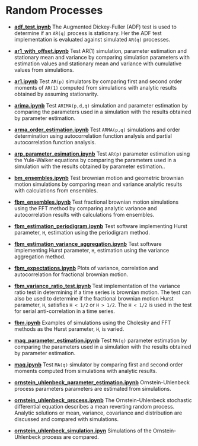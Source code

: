 # Random Processes

* **[adf_test.ipynb](http://localhost:8888/lab/tree/notebooks/random_processes/adf_test.ipynb)** The Augmented Dickey-Fuller (ADF) test is used to determine if an `AR(q)` process is stationary. Her the ADF test implementation is evaluated against simulated `AR(q)` processes.

* **[ar1_with_offset.ipynb](http://localhost:8888/lab/tree/notebooks/random_processes/ar1_with_offset.ipynb)** Test AR(1) simulation, parameter estimation and stationary mean and variance by comparing simulation parameters with estimation values and stationary mean and variance with cumulative values from simulations.

* **[ar1.ipynb](http://localhost:8888/lab/tree/notebooks/random_processes/ar1.ipynb)** Test `AR(p)` simulators by comparing first and second order moments of `AR(1)` computed from simulations with analytic results obtained by assuming stationarity.

* **[arima.ipynb](http://localhost:8888/lab/tree/notebooks/random_processes/arima.ipynb)** Test `ARIMA(p,d,q)` simulation and parameter estimation by comparing the parameters used in a simulation with the results obtained by parameter estimation.

* **[arma_order_estimation.ipynb](http://localhost:8888/files/notebooks/random_processes/arma_order_estimation.ipynb?_xsrf=2%7Cdc5622b9%7C972d0332676f9814e33c8e21c7a0a95f%7C1642532355)** Test `ARMA(p,q)` simulations and order determination using autocorrelation function analysis and partial autocorrelation function analysis.

* **[arp_parameter_esimation.ipynb](http://localhost:8888/lab/tree/notebooks/random_processes/arq_parameter_estimation.ipynb)** Test `AR(p)` parameter estimation using the Yule-Walker equations by comparing the parameters used in a simulation with the results obtained by parameter estimation..

* **[bm_ensembles.ipynb](http://localhost:8888/lab/tree/notebooks/random_processes/bm_ensembles.ipynb)** Test brownian motion and geometric brownian motion simulations by comparing mean and variance analytic results with calculations from ensembles.

* **[fbm_ensembles.ipynb](http://localhost:8888/lab/tree/notebooks/random_processes/fbm_ensembles.ipynb)** Test fractional brownian motion simulations using the FFT method by comparing analytic variance and autocorrelation results with calculations from ensembles.

* **[fbm_estimation_periodigram.ipynb](http://localhost:8888/lab/tree/notebooks/random_processes/fbm_estimation_periodigram.ipynb)** Test software implementing Hurst parameter, `H`, estimation using the periodigram method.

* **[fbm_estimation_variance_aggregation.ipynb](http://localhost:8888/lab/tree/notebooks/random_processes/fbm_estimation_variance_aggregation.ipynb)** Test software implementing Hurst parameter, `H`, estimation using the variance aggregation method.

* **[fbm_expectations.ipynb](http://localhost:8888/lab/tree/notebooks/random_processes/fbm_expectations.ipynb)** Plots of variance, correlation and autocorrelation for fractional brownian motion.

* **[fbm_variance_ratio_test.ipynb](http://localhost:8888/lab/tree/notebooks/random_processes/fbm_variance_ratio_test.ipynb)** Test implementation of the variance ratio test in determining if a time series is brownian motion. The test can also be used to determine if the fractional brownian motion Hurst parameter, `H`, satisfies `H < 1/2` or `H > 1/2`. The `H < 1/2` is used in the test for serial anti-correlation in a time series.

* **[fbm.ipynb](http://localhost:8888/lab/tree/notebooks/random_processes/fbm.ipynb)** Examples of simulations using the Cholesky and FFT methods as the Hurst parameter, `H`, is varied.

* **[maq_parameter_estimation.ipynb](http://localhost:8888/lab/tree/notebooks/random_processes/maq_parameter_estimation.ipynb)** Test `MA(q)` parameter estimation by comparing the parameters used in a simulation with the results obtained by parameter estimation.

* **[maq.ipynb](http://localhost:8888/lab/tree/notebooks/random_processes/maq.ipynb)** Test `MA(q)` simulator by comparing first and second order moments computed from simulations with analytic results.

* **[ornstein_uhlenbeck_parameter_estimation.ipynb](http://localhost:8888/lab/tree/notebooks/random_processes/ornstein_uhlenbeck_parameter_estimation.ipynb)** Ornstein-Uhlenbeck process parameters parameters are estimated from simulations.

* **[ornstein_uhlenbeck_process.ipynb](http://localhost:8888/lab/tree/notebooks/random_processes/ornstein_uhlenbeck_process.ipynb)** The Ornstein-Uhlenbeck stochastic differential equation describes a mean reverting random process. Analytic solutions or mean, variance, covariance and distribution are discussed and compared with simulations.

* **[ornstein_uhlenbeck_simulation.ipyn](http://localhost:8888/lab/tree/notebooks/random_processes/ornstein_uhlenbeck_simulation.ipynb)** Simulations of the Ornstein-Uhlenbeck process are compared.

